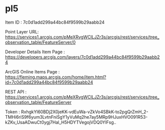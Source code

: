 # pl5
Item ID : 7c0d1add299a44bc84f9599b29aabb24

Point Layer URL: https://services1.arcgis.com/pMeXRvgWClLJZr3s/arcgis/rest/services/tree_observation_table/FeatureServer/0

Developer Details Item Page : https://developers.arcgis.com/layers/7c0d1add299a44bc84f9599b29aabb24

ArcGIS Online Items Page : https://fleming.maps.arcgis.com/home/item.html?id=7c0d1add299a44bc84f9599b29aabb24

REST API : https://services1.arcgis.com/pMeXRvgWClLJZr3s/arcgis/rest/services/tree_observation_table/FeatureServer

Token : RxhgkYl60BDj2X0jeKK-vdEuWa-vZkVo4SBkK-to2pgQrZmH_2-TMHi6riS9f6yum3LvtnFniSgY1yVuMq2he7ay5MRp9HJuxHVO091R53-kZKv_UsaADwuCt0ygj7Hal_H5HDYTVegojVDQ0YlFsg..
